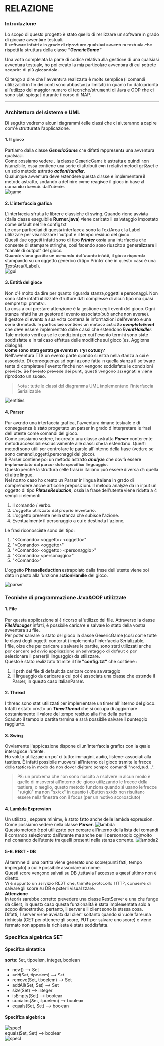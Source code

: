 # RELAZIONE
### Introduzione
Lo scopo di questo progetto è stato quello di realizzare un software in grado di giocare avventure testuali. <br>
Il software infatti è in grado di riprodurre qualsiasi avventura testuale che rispetti la struttura della classe ***"GenericGame"*** <br>

Una volta completata la parte di codice relativa alla gestione di una qualsiasi avventura testuale, ho poi creato la mia particolare avventura
di cui potrete scoprire di più giocandola.

Ci tengo a dire che l'avventura realizzata è molto semplice (i comandi utilizzabili in fin dei conti sono abbastanza limitati) in quanto ho dato priorità
all'utilizzo del maggior numero di tecniche/strumenti di Java e OOP che ci sono stati spiegati durante il corso di MAP.
<hr>

### Architettura del sistema e UML
Di seguito vedremo alcuni diagrammi delle classi che ci aiuteranno a capire com'è strutturata l'applicazione.
#### 1. Il gioco
Partiamo dalla classe ***GenericGame*** che difatti rappresenta una avventura qualsiasi.
<br>
Come possiamo vedere , la classe GenericGame è astratta e quindi non istanzibile, essa contiene una serie di attributi con i relativi metodi get&set e un solo metodo astratto ***actionHandler***. <br>
Qualunque avventura deve estendere questa classe e implementare il metodo astratto, andando a definire come reagisce il gioco in base al comando ricevuto dall'utente. <br>
![game](./images/UML/games.jpg)
#### 2. L'interfaccia grafica
L'interfaccia sfrutta le librerie classiche di swing.
Quando viene avviata (dalla classe eseguibile **Runner.java**) viene caricato il salvataggio impostato come default nel file config.txt<br>
Le cose particolari di questa interfaccia sono la TextArea e la Label utilizzate per visualizzare l'output e il tempo residuo del gioco. <br>
Questi due oggetti infatti sono di tipo ***Printer*** ossia una interfaccia che consente di stampare stringhe, così facendo sono riuscito a generalizzare il "canale di output" del gioco.<br>
Quando viene gestito un comando dell'utente infatti, il gioco risponde stampando su un oggetto generico di tipo Printer che in questo caso è una TextArea(/Label). <br>
![gui](./images/UML/gui.jpg)
#### 3. Entità del gioco
Non c'è molto da dire per quanto riguarda stanze,oggetti e personaggi.
Non sono state infatti utilizzate strutture dati complesse di alcun tipo ma quasi sempre tipi primitivi.
<br> La cosa a cui prestare attenzione è la gestione degli eventi del gioco.
Ogni stanza infatti ha un gestore di evento associato(può anche non averne). <br>
Il gestore di evento a sua volta conterrà le informazioni dell'evento e una serie di metodi.
In particolare contiene un metodo astratto ***completeEvent*** che deve essere implementato dalle classi che estendono ***EventHandler***. <br>
Tale metodo verifica se le condizioni per cui l'evento termini sono state soddisfatte e in tal caso effettua delle modifiche sul gioco (es. Aggiorna dialoghi). <br>
**Come sono stati gestiti gli eventi in TryToStudy?**<br>
Nell'avventura TTS un evento parte quando si entra nella stanza a cui è associato.
Di conseguenza ad ogni azione fatta in quella stanza il software tenta di completare l'evento finché non vengono soddisfatte le condizioni previste.
Se l'evento prevede dei punti, questi vengono assegnati e viene riprodotto un suono.
<br>

> Nota : tutte le classi del diagramma UML implementano l'interfaccia Serializable

![entities](./images/UML/entities.jpg)
#### 4. Parser
Pur avendo una interfaccia grafica, l'avventura rimane testuale e di conseguenza è stato progettato un parser in grado d'interpretare le frasi dell'utente come comandi del gioco. <br>
Come possiamo vedere, ho creato una classe astratta ***Parser*** contenente metodi accessibili esclusivamente alle classi che la estendono.
Questi metodi sono utili per controllare le parole all'interno della frase (vedere se sono comandi,oggetti,personaggi del gioco). <br>
Il Parser contiene poi un metodo astratto ***analyze*** che dovrà essere implementato dal parser dello specifico linguaggio.<br>
Questo perché la struttura delle frasi in italiano può essere diversa da quella di altre lingue.<br>
Nel nostro caso ho creato un Parser in lingua italiana in grado di comprendere anche articoli e preposizioni.
Il metodo analyze da in input un oggetto di tipo ***PhraseReduction***, ossia la frase dell'utente viene ridotta a 4 semplici elementi:
 1. Il comando / verbo.
 2. L'oggetto utilizzato dal proprio inventario.
 3. L'oggetto presente nella stanza che subisce l'azione.
 4. Eventualmente il personaggio a cui è destinata l'azione.
 
Le frasi riconosciute sono del tipo:
1. "\<Comando\> \<oggetto\> \<oggetto\>"
2. "\<Comando\> \<oggetto\>"
3. "\<Comando\> \<oggetto\> \<personaggio\>"
4. "\<Comando\> \<personaggio\>"
5. "\<Comando\>"

L'oggetto **PhraseReduction** estrapolato dalla frase dell'utente viene poi dato in pasto alla funzione
**actionHandle** del gioco.
<br>

![parser](./images/UML/parser.jpg)

### Tecniche di programmazione Java&OOP utilizzate
#### 1. File
Per questa applicazione si è ricorso all'utilizzo dei file.
Attraverso la classe ***FileManager*** infatti, è possibile caricare e salvare lo stato della vostra avventura su file. <br>
Per poter salvare lo stato del gioco la classe GenericGame (così come tutte le classi degli oggetti contenuti) implementa l'interfaccia Serializable. <br>
I file, oltre che per caricare e salvare le partite, sono stati utilizzati anche per caricare ad avvio applicazione un salvataggio di default e per selezionare il parser(il linguaggio) da utilizzare.
<br>Questo è stato realizzato tramite il file **"config.txt"** che contiene :
1. Il path del file di default da caricare come salvataggio
2. Il linguaggio da caricare a cui poi è associata una classe che estende il Parser, in questo caso ItalianParser.

#### 2. Thread
I thread sono stati utilizzati per implementare un timer all'interno del gioco. <br>
Infatti è stato creato un ***TimerThread*** che si occupa di aggiornare costantemente il valore del tempo residuo alla fine della partita. <br>
Scaduto il tempo la partita termina e sarà possibile salvare il punteggio raggiunto.

#### 3. Swing
Ovviamente l'applicazione dispone di un'interfaccia grafica con la quale interagisce l'utente. <br>
Ho voluto utilizzare un po' di tutto: immagini, audio, listener associati alla tastiera.
È infatti possibile muoversi all'interno del gioco tramite le frecce della tastiera in modo da non dover digitare sempre comandi "nord,sud...".
> PS: un problema che non sono riuscito a risolvere in alcun modo è quello di muoversi all'interno del gioco utilizzando le frecce della tastiera, o meglio, questo metodo funziona quando si usano le frecce "su/giù" ma non "sx/dx" in quanto i JButton sx/dx non risultano essere nella finestra con il focus (per un motivo sconosciuto)

#### 4. Lambda Expression
Un utilizzo , seppure minimo, è stato fatto anche delle lambda expression.
<br> Come possiamo vedere nella classe ***Parser***.
![lambda](./images/lambda.png)
<br> Questo metodo è poi utilizzato per cercare all'interno della lista dei comandi il comando selezionato dall'utente ma anche per il personaggio coinvolto nel comando dell'utente tra quelli presenti nella stanza corrente.
![lambda2](./images/lambda2.png)

#### 5-6. REST - DB
Al termine di una partita viene generato uno score(punti fatti, tempo impiegato) a cui è possibile associare un nome.<br>
Questi score vengono salvati su DB ,tuttavia l'accesso a quest'ultimo non è diretto.<br>
Vi è appunto un servizio REST che, tramite protocollo HTTP, consente di salvare gli score su DB e poterli visualizzare.
<br>**Attenzione** <br>
In teoria sarebbe corretto prevedere una classe RestServer e una che funge da client, in questo caso questa funzionalità è stata implementata
solo a scopo dimostrativo, pertanto, il server e il client sono la stessa cosa. <br>
Difatti, il server viene avviato dal client soltanto quando si vuole fare una richiesta (GET per ottenere gli score, PUT per salvare uno score) e viene fermato non appena la richiesta è stata soddisfatta.  

### Specifica algebrica SET
#### Specifica sintattica
**sorts**: Set, tipoelem, integer, boolean <br>
 - new() --> Set
 - add(Set, tipoelem) --> Set
 - remove(Set, tipoelem) --> Set 
 - addAll(Set, Set) --> Set
 - size(Set) --> integer 
 - isEmpty(Set) --> boolean 
 - contains(Set, tipoelem) --> boolean
 - equals(Set, Set) --> boolean <br>
 #### Specifica algebrica
 ![spec1](./images/specAlgebrica1.png)
 <br>
 equals(Set, Set) --> boolean
 <br>
 ![spec1](./images/specAlgebrica2.png)
